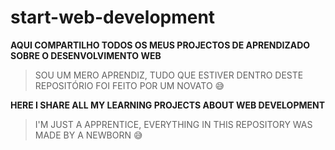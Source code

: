 # start-web-development

**AQUI COMPARTILHO TODOS OS MEUS PROJECTOS DE APRENDIZADO   SOBRE O DESENVOLVIMENTO WEB**

>   SOU UM MERO APRENDIZ, TUDO QUE ESTIVER DENTRO DESTE REPOSITÓRIO FOI FEITO POR UM NOVATO :sweat_smile:

**HERE I SHARE ALL MY LEARNING PROJECTS ABOUT WEB DEVELOPMENT**

> I'M JUST A APPRENTICE, EVERYTHING IN THIS REPOSITORY WAS MADE BY A NEWBORN :sweat_smile:
